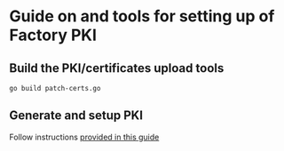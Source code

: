 # Guide on and tools for setting up of Factory PKI

## Build the PKI/certificates upload tools
```
go build patch-certs.go
```

## Generate and setup PKI 
Follow instructions [provided in this guide](./factory_pki_api.md)
